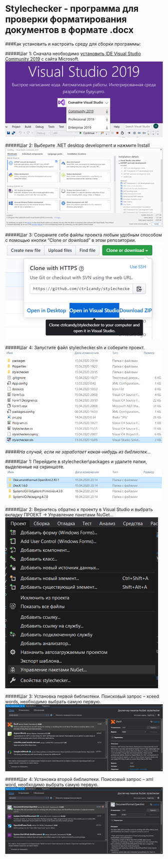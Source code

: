 # Stylechecker - программа для проверки форматирования документов в формате .docx

###Как установить и настроить среду для сборки программы:

#####Шаг 1:
Сначала необходимо [установить IDE Visual Studio Community 2019](visualstudio.microsoft.com/ru/vs/) с сайта Microsoft. 
![alt text](https://github.com/ctrlcandy/stylechecker/blob/dev/images/image1.png?raw=true)
 

#####Шаг 2:
Выберите .NET desktop development и нажмите Install
![alt text](https://github.com/ctrlcandy/stylechecker/blob/dev/images/image2.png?raw=true)
 

#####Шаг 3: 
Сохраните себе файлы проекта любым удобным способом с помощью кнопки “Clone or download” в этом репозитории.
![alt text](https://github.com/ctrlcandy/stylechecker/blob/dev/images/image3.png?raw=true)

#####Шаг 4:
Запустите файл stylechecker.sln и соберите проект.  
![alt text](https://github.com/ctrlcandy/stylechecker/blob/dev/images/image4.png?raw=true)


#####*На случай, если не заработает какая-нибудь из библиотек…*

#####Шаг 1: 
Перейдите в stylechecker\packages и удалите папки, выделенные на скриншоте.
![alt text](https://github.com/ctrlcandy/stylechecker/blob/dev/images/image5.png?raw=true) 

#####Шаг 2:
Вернитесь обратно к проекту в Visual Studio и выбрать вкладку ПРОЕКТ -> Управление пакетами NuGet…
![alt text](https://github.com/ctrlcandy/stylechecker/blob/dev/images/image6.png?raw=true)

#####Шаг 3:
Установка первой библиотеки. Поисковый запрос – xceed words, необходимо выбрать самую первую.
![alt text](https://github.com/ctrlcandy/stylechecker/blob/dev/images/image7.png?raw=true) 

#####Шаг 4:
Установка второй библиотеки. Поисковый запрос – xml word, необходимо выбрать самую первую.  
![alt text](https://github.com/ctrlcandy/stylechecker/blob/dev/images/image8.png?raw=true)